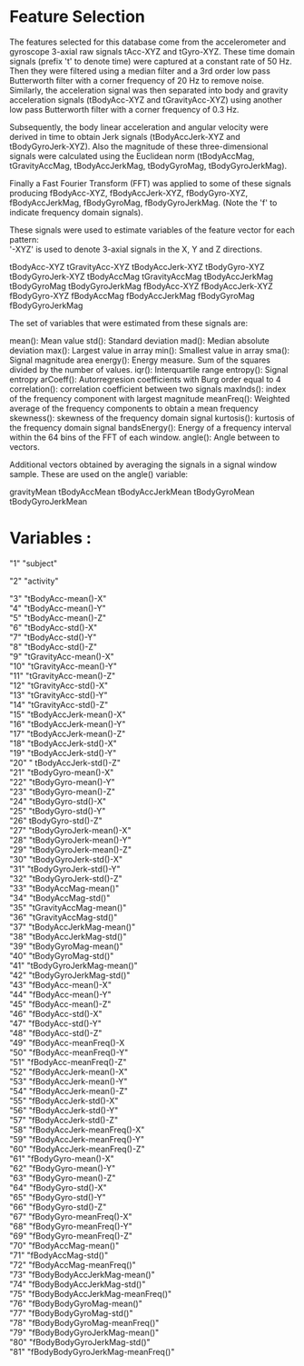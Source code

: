 

Feature Selection 
=================

The features selected for this database come from the accelerometer and gyroscope 3-axial raw signals tAcc-XYZ and tGyro-XYZ. These time domain signals (prefix 't' to denote time) were captured at a constant rate of 50 Hz. Then they were filtered using a median filter and a 3rd order low pass Butterworth filter with a corner frequency of 20 Hz to remove noise. Similarly, the acceleration signal was then separated into body and gravity acceleration signals (tBodyAcc-XYZ and tGravityAcc-XYZ) using another low pass Butterworth filter with a corner frequency of 0.3 Hz. 

Subsequently, the body linear acceleration and angular velocity were derived in time to obtain Jerk signals (tBodyAccJerk-XYZ and tBodyGyroJerk-XYZ). Also the magnitude of these three-dimensional signals were calculated using the Euclidean norm (tBodyAccMag, tGravityAccMag, tBodyAccJerkMag, tBodyGyroMag, tBodyGyroJerkMag). 

Finally a Fast Fourier Transform (FFT) was applied to some of these signals producing fBodyAcc-XYZ, fBodyAccJerk-XYZ, fBodyGyro-XYZ, fBodyAccJerkMag, fBodyGyroMag, fBodyGyroJerkMag. (Note the 'f' to indicate frequency domain signals). 

These signals were used to estimate variables of the feature vector for each pattern:  
'-XYZ' is used to denote 3-axial signals in the X, Y and Z directions.

tBodyAcc-XYZ
tGravityAcc-XYZ
tBodyAccJerk-XYZ
tBodyGyro-XYZ
tBodyGyroJerk-XYZ
tBodyAccMag
tGravityAccMag
tBodyAccJerkMag
tBodyGyroMag
tBodyGyroJerkMag
fBodyAcc-XYZ
fBodyAccJerk-XYZ
fBodyGyro-XYZ
fBodyAccMag
fBodyAccJerkMag
fBodyGyroMag
fBodyGyroJerkMag

The set of variables that were estimated from these signals are: 

mean(): Mean value
std(): Standard deviation
mad(): Median absolute deviation 
max(): Largest value in array
min(): Smallest value in array
sma(): Signal magnitude area
energy(): Energy measure. Sum of the squares divided by the number of values. 
iqr(): Interquartile range 
entropy(): Signal entropy
arCoeff(): Autorregresion coefficients with Burg order equal to 4
correlation(): correlation coefficient between two signals
maxInds(): index of the frequency component with largest magnitude
meanFreq(): Weighted average of the frequency components to obtain a mean frequency
skewness(): skewness of the frequency domain signal 
kurtosis(): kurtosis of the frequency domain signal 
bandsEnergy(): Energy of a frequency interval within the 64 bins of the FFT of each window.
angle(): Angle between to vectors.

Additional vectors obtained by averaging the signals in a signal window sample. These are used on the angle() variable:

gravityMean
tBodyAccMean
tBodyAccJerkMean
tBodyGyroMean
tBodyGyroJerkMean

Variables :
=======================================

"1" "subject"    

"2" "activity"   

"3"     "tBodyAcc-mean()-X"   
"4"     "tBodyAcc-mean()-Y"   
"5"     "tBodyAcc-mean()-Z"   
"6"     "tBodyAcc-std()-X"   
"7"     "tBodyAcc-std()-Y"   
"8"     "tBodyAcc-std()-Z"   
"9"     "tGravityAcc-mean()-X"   
"10"    "tGravityAcc-mean()-Y"   
"11"    "tGravityAcc-mean()-Z"   
"12"    "tGravityAcc-std()-X"   
"13"    "tGravityAcc-std()-Y"   
"14"    "tGravityAcc-std()-Z"   
"15"    "tBodyAccJerk-mean()-X"   
"16"    "tBodyAccJerk-mean()-Y"   
"17"    "tBodyAccJerk-mean()-Z"    
"18"    "tBodyAccJerk-std()-X"   
"19"    "tBodyAccJerk-std()-Y"    
"20" "  tBodyAccJerk-std()-Z"   
"21"    "tBodyGyro-mean()-X"    
"22"    "tBodyGyro-mean()-Y"  
"23"    "tBodyGyro-mean()-Z"   
"24"    "tBodyGyro-std()-X"   
"25"    "tBodyGyro-std()-Y"   
"26"    tBodyGyro-std()-Z"    
"27"    "tBodyGyroJerk-mean()-X"    
"28"    "tBodyGyroJerk-mean()-Y"    
"29"    "tBodyGyroJerk-mean()-Z"    
"30"    "tBodyGyroJerk-std()-X"    
"31"    "tBodyGyroJerk-std()-Y"    
"32"    "tBodyGyroJerk-std()-Z"    
"33"    "tBodyAccMag-mean()"    
"34"    "tBodyAccMag-std()"    
"35"    "tGravityAccMag-mean()"    
"36"    "tGravityAccMag-std()"    
"37"    "tBodyAccJerkMag-mean()"    
"38"    "tBodyAccJerkMag-std()"    
"39"    "tBodyGyroMag-mean()"    
"40"    "tBodyGyroMag-std()"    
"41"    "tBodyGyroJerkMag-mean()"    
"42"    "tBodyGyroJerkMag-std()"    
"43"    "fBodyAcc-mean()-X"   
"44"    "fBodyAcc-mean()-Y"     
"45"    "fBodyAcc-mean()-Z"     
"46"    "fBodyAcc-std()-X"     
"47"    "fBodyAcc-std()-Y"     
"48"    "fBodyAcc-std()-Z"    
"49"    "fBodyAcc-meanFreq()-X    
"50"    "fBodyAcc-meanFreq()-Y"     
"51"    "fBodyAcc-meanFreq()-Z"     
"52"    "fBodyAccJerk-mean()-X"     
"53"    "fBodyAccJerk-mean()-Y"     
"54"    "fBodyAccJerk-mean()-Z"     
"55"      "fBodyAccJerk-std()-X"     
"56"    "fBodyAccJerk-std()-Y"    
"57"    "fBodyAccJerk-std()-Z"     
"58"    "fBodyAccJerk-meanFreq()-X"    
"59"    "fBodyAccJerk-meanFreq()-Y"    
"60"    "fBodyAccJerk-meanFreq()-Z"    
"61"    "fBodyGyro-mean()-X"     
"62"    "fBodyGyro-mean()-Y"     
"63"    "fBodyGyro-mean()-Z"    
"64"    "fBodyGyro-std()-X"     
"65"    "fBodyGyro-std()-Y"       
"66"    "fBodyGyro-std()-Z"              
"67"    "fBodyGyro-meanFreq()-X"     
"68"    "fBodyGyro-meanFreq()-Y"      
"69"    "fBodyGyro-meanFreq()-Z"      
"70"    "fBodyAccMag-mean()"        
"71"    "fBodyAccMag-std()"            
"72"    "fBodyAccMag-meanFreq()"    
"73"    "fBodyBodyAccJerkMag-mean()"         
"74"    "fBodyBodyAccJerkMag-std()"          
"75"    "fBodyBodyAccJerkMag-meanFreq()"         
"76"    "fBodyBodyGyroMag-mean()"            
"77"    "fBodyBodyGyroMag-std()"           
"78"    "fBodyBodyGyroMag-meanFreq()"         
"79"    "fBodyBodyGyroJerkMag-mean()"             
"80"    "fBodyBodyGyroJerkMag-std()"            
"81"    "fBodyBodyGyroJerkMag-meanFreq()"           


